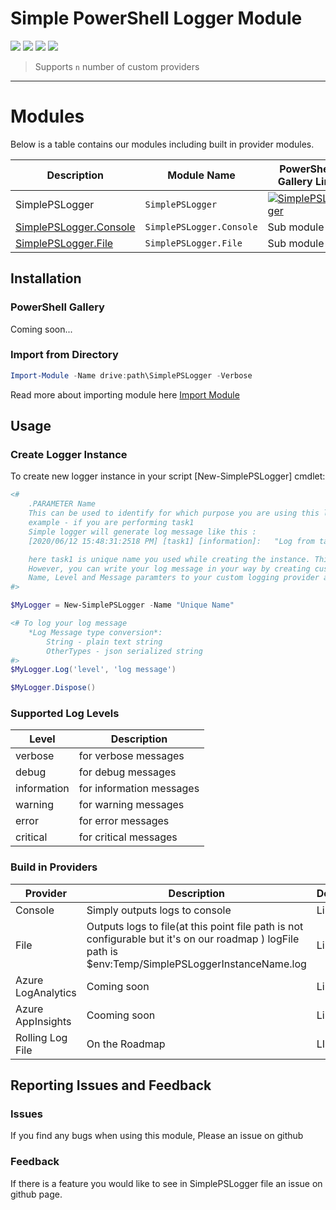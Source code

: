 # Simple PowerShell Logger Module
![](https://img.shields.io/github/last-commit/geekwhocodes/simple-ps-logger/dev?style=flat-square) ![](https://img.shields.io/github/deployments/geekwhocodes/Simple-PS-Logger/github-pages?label=docs&style=flat-square)
![](https://img.shields.io/github/languages/code-size/geekwhocodes/simple-ps-logger?style=flat-square) 
![](https://img.shields.io/github/license/geekwhocodes/simple-ps-logger?style=flat-square)


> Supports `n` number of custom providers
---

# Modules

Below is a table contains our modules including built in provider modules.

| Description                                   | Module Name              | PowerShell Gallery Link | Downloads
| --------------------------------------------- | ------------------------ | ----------------------- | -------------- | 
| SimplePSLogger                                | `SimplePSLogger`         |   [![SimplePSLogger][SimplePSLoggerImg]][SimplePSLoggerUrl]        | ![Downloads](https://img.shields.io/powershellgallery/dt/SimplePSLogger?style=flat-square) | 
| [SimplePSLogger.Console](#Build-in-Providers) | `SimplePSLogger.Console` | Sub module       |
| [SimplePSLogger.File](#Build-in-Providers)    | `SimplePSLogger.File`    | Sub module       |

## Installation

### PowerShell Gallery

Coming soon...

### Import from Directory

```powershell
Import-Module -Name drive:path\SimplePSLogger -Verbose
```
Read more about importing module here [Import Module](https://docs.microsoft.com/en-us/powershell/module/microsoft.powershell.core/import-module?view=powershell-7)

## Usage

### Create Logger Instance

To create new logger instance in your script [New-SimplePSLogger] cmdlet:

```powershell
<#
    .PARAMETER Name 
    This can be used to identify for which purpose you are using this logger instance.
    example - if you are performing task1
    Simple logger will generate log message like this :
    [2020/06/12 15:48:31:2518 PM] [task1] [information]:   "Log from task1"

    here task1 is unique name you used while creating the instance. This will helpful to analyze your logs later. 
    However, you can write your log message in your way by creating custom logging provider. SimplePSLogger will provide :
    Name, Level and Message paramters to your custom logging provider and the you can use them to create your log message.
#>

$MyLogger = New-SimplePSLogger -Name "Unique Name"

<# To log your log message 
    *Log Message type conversion*:
        String - plain text string
        OtherTypes - json serialized string
#>
$MyLogger.Log('level', 'log message')

$MyLogger.Dispose()

```

### Supported Log Levels 
| Level       | Description              |
| ----------- | ------------------------ |
| verbose     | for verbose messages     |
| debug       | for debug messages       |
| information | for information messages |
| warning     | for warning messages     |
| error       | for error messages       |
| critical    | for critical messages    |

### Build in Providers
| Provider           | Description                                                                                                                                         | Docs |
| ------------------ | --------------------------------------------------------------------------------------------------------------------------------------------------- | ---- |
| Console            | Simply outputs logs to console                                                                                                                      | Link |
| File               | Outputs logs to file(at this point file path is not configurable but it's on our roadmap ) logFile path is $env:Temp/SimplePSLoggerInstanceName.log | Link |
| Azure LogAnalytics | Coming soon                                                                                                                                         | Link |
| Azure AppInsights  | Cooming soon                                                                                                                                        | Link |
| Rolling Log File   | On the Roadmap                                                                                                                                      | LInk |


## Reporting Issues and Feedback

### Issues

If you find any bugs when using this module, Please an issue on github


### Feedback

If there is a feature you would like to see  in SimplePSLogger file an issue on github page. 





[SimplePSLoggerImg]:  https://img.shields.io/powershellgallery/v/SimplePSLogger?include_prereleases&label=SimplePSLogger&style=flat-square
[SimplePSLoggerUrl]:  https://www.powershellgallery.com/packages/SimplePSLogger
